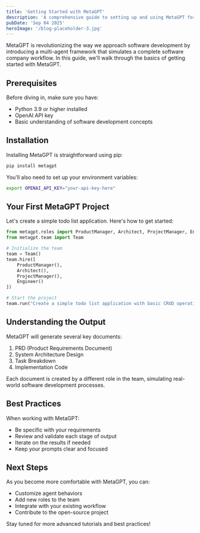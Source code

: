 ```yaml
---
title: 'Getting Started with MetaGPT'
description: 'A comprehensive guide to setting up and using MetaGPT for your first project'
pubDate: 'Sep 04 2025'
heroImage: '/blog-placeholder-3.jpg'
---
```


MetaGPT is revolutionizing the way we approach software development by introducing a multi-agent framework that simulates a complete software company workflow. In this guide, we'll walk through the basics of getting started with MetaGPT.

## Prerequisites

Before diving in, make sure you have:
- Python 3.9 or higher installed
- OpenAI API key
- Basic understanding of software development concepts

## Installation

Installing MetaGPT is straightforward using pip:

```bash
pip install metagpt
```

You'll also need to set up your environment variables:

```bash
export OPENAI_API_KEY="your-api-key-here"
```

## Your First MetaGPT Project

Let's create a simple todo list application. Here's how to get started:

```python
from metagpt.roles import ProductManager, Architect, ProjectManager, Engineer
from metagpt.team import Team

# Initialize the team
team = Team()
team.hire([
    ProductManager(),
    Architect(),
    ProjectManager(),
    Engineer()
])

# Start the project
team.run("Create a simple todo list application with basic CRUD operations")
```

## Understanding the Output

MetaGPT will generate several key documents:
1. PRD (Product Requirements Document)
2. System Architecture Design
3. Task Breakdown
4. Implementation Code

Each document is created by a different role in the team, simulating real-world software development processes.

## Best Practices

When working with MetaGPT:
- Be specific with your requirements
- Review and validate each stage of output
- Iterate on the results if needed
- Keep your prompts clear and focused

## Next Steps

As you become more comfortable with MetaGPT, you can:
- Customize agent behaviors
- Add new roles to the team
- Integrate with your existing workflow
- Contribute to the open-source project

Stay tuned for more advanced tutorials and best practices!
